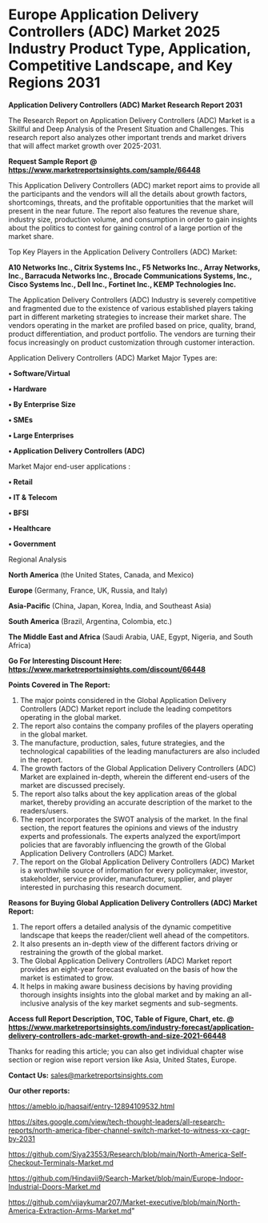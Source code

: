 # Europe Application Delivery Controllers (ADC) Market 2025 Industry Product Type, Application, Competitive Landscape, and Key Regions 2031

<strong>Application Delivery Controllers (ADC) Market Research Report 2031</strong>

The Research Report on Application Delivery Controllers (ADC) Market is a Skillful and Deep Analysis of the Present Situation and Challenges. This research report also analyzes other important trends and market drivers that will affect market growth over 2025-2031.

<strong>Request Sample Report @ <a href=https://www.marketreportsinsights.com/sample/66448>https://www.marketreportsinsights.com/sample/66448</a></strong>

This Application Delivery Controllers (ADC) market report aims to provide all the participants and the vendors will all the details about growth factors, shortcomings, threats, and the profitable opportunities that the market will present in the near future. The report also features the revenue share, industry size, production volume, and consumption in order to gain insights about the politics to contest for gaining control of a large portion of the market share.

Top Key Players in the Application Delivery Controllers (ADC) Market:

<strong>A10 Networks Inc., Citrix Systems Inc., F5 Networks Inc., Array Networks, Inc., Barracuda Networks Inc., Brocade Communications Systems, Inc., Cisco Systems Inc., Dell Inc., Fortinet Inc., KEMP Technologies Inc.</strong>

The Application Delivery Controllers (ADC) Industry is severely competitive and fragmented due to the existence of various established players taking part in different marketing strategies to increase their market share. The vendors operating in the market are profiled based on price, quality, brand, product differentiation, and product portfolio. The vendors are turning their focus increasingly on product customization through customer interaction.

Application Delivery Controllers (ADC) Market Major Types are:

<strong>• Software/Virtual

• Hardware

• By Enterprise Size

• SMEs

• Large Enterprises

• Application Delivery Controllers (ADC)</strong>

Market Major end-user applications :

<strong>• Retail

• IT & Telecom

• BFSI

• Healthcare

• Government</strong>

Regional Analysis

</u><strong><b>North America</b></strong> (the United States, Canada, and Mexico)

<strong><b>Europe </b></strong>(Germany, France, UK, Russia, and Italy)

<strong><b>Asia-Pacific</b></strong> (China, Japan, Korea, India, and Southeast Asia)

<strong><b>South America</b></strong> (Brazil, Argentina, Colombia, etc.)

<strong><b>The Middle East and Africa</b></strong> (Saudi Arabia, UAE, Egypt, Nigeria, and South Africa)

<strong>Go For Interesting Discount Here: <a href=https://www.marketreportsinsights.com/discount/66448>https://www.marketreportsinsights.com/discount/66448</a></strong>

<strong>Points Covered in The Report:</strong>
<ol>
  <li>The major points considered in the Global Application Delivery Controllers (ADC) Market report include the leading competitors operating in the global market.</li>
  <li>The report also contains the company profiles of the players operating in the global market.</li>
  <li>The manufacture, production, sales, future strategies, and the technological capabilities of the leading manufacturers are also included in the report.</li>
  <li>The growth factors of the Global Application Delivery Controllers (ADC) Market are explained in-depth, wherein the different end-users of the market are discussed precisely.</li>
  <li>The report also talks about the key application areas of the global market, thereby providing an accurate description of the market to the readers/users.</li>
  <li>The report incorporates the SWOT analysis of the market. In the final section, the report features the opinions and views of the industry experts and professionals. The experts analyzed the export/import policies that are favorably influencing the growth of the Global Application Delivery Controllers (ADC) Market.</li>
  <li>The report on the Global Application Delivery Controllers (ADC) Market is a worthwhile source of information for every policymaker, investor, stakeholder, service provider, manufacturer, supplier, and player interested in purchasing this research document.</li>
</ol>
<strong>Reasons for Buying Global Application Delivery Controllers (ADC) Market Report:</strong>

<ol>
  <li>The report offers a detailed analysis of the dynamic competitive landscape that keeps the reader/client well ahead of the competitors.</li>
  <li>It also presents an in-depth view of the different factors driving or restraining the growth of the global market.</li>
  <li>The Global Application Delivery Controllers (ADC) Market report provides an eight-year forecast evaluated on the basis of how the market is estimated to grow.</li>
  <li>It helps in making aware business decisions by having providing thorough insights insights into the global market and by making an all-inclusive analysis of the key market segments and sub-segments.</li>
</ol>
<strong>Access full Report Description, TOC, Table of Figure, Chart, etc. @ <a href=https://www.marketreportsinsights.com/industry-forecast/application-delivery-controllers-adc-market-growth-and-size-2021-66448>https://www.marketreportsinsights.com/industry-forecast/application-delivery-controllers-adc-market-growth-and-size-2021-66448</a></strong>


Thanks for reading this article; you can also get individual chapter wise section or region wise report version like Asia, United States, Europe.

<strong>Contact Us:</strong>
sales@marketreportsinsights.com

<strong>Our other reports:</strong>

<a href=https://ameblo.jp/haqsaif/entry-12894109532.html>https://ameblo.jp/haqsaif/entry-12894109532.html</a>

<a href=https://sites.google.com/view/tech-thought-leaders/all-research-reports/north-america-fiber-channel-switch-market-to-witness-xx-cagr-by-2031>https://sites.google.com/view/tech-thought-leaders/all-research-reports/north-america-fiber-channel-switch-market-to-witness-xx-cagr-by-2031</a>

<a href=https://github.com/Siya23553/Research/blob/main/North-America-Self-Checkout-Terminals-Market.md>https://github.com/Siya23553/Research/blob/main/North-America-Self-Checkout-Terminals-Market.md</a>

<a href=https://github.com/Hindavii9/Search-Market/blob/main/Europe-Indoor-Industrial-Doors-Market.md>https://github.com/Hindavii9/Search-Market/blob/main/Europe-Indoor-Industrial-Doors-Market.md</a>

<a href=https://github.com/vijaykumar207/Market-executive/blob/main/North-America-Extraction-Arms-Market.md>https://github.com/vijaykumar207/Market-executive/blob/main/North-America-Extraction-Arms-Market.md</a>"
